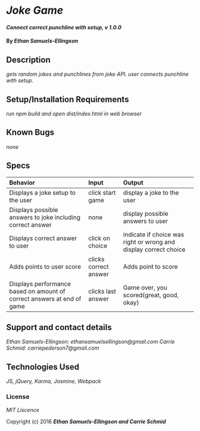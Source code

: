 # _Joke Game_

#### _Connect correct punchline with setup, v 1.0.0_

#### By _**Ethan Samuels-Ellingson**_

## Description

_gets random jokes and punchlines from joke API. user connects punchline with setup._

## Setup/Installation Requirements

_run npm build and open dist/index.html in web browser_

## Known Bugs

_none_


## Specs
|Behavior| Input | Output|
|:-|:-|:-|
|Displays a joke setup to the user| click start game | display a joke to the user|
|Displays possible answers to joke including correct answer| none | display possible answers to user|
|Displays correct answer to user|click on choice|indicate if choice was right or wrong and display correct choice|
|Adds points to user score|clicks correct answer|Adds point to score|
|Displays performance based on amount of correct answers at end of game|clicks last answer|Game over, you scored(great, good, okay)|  


## Support and contact details

_Ethan Samuels-Ellingson: ethansamuelsellingson@gmail.com_
_Carrie Schmid: carriepederson7@gmail.com_

## Technologies Used

_JS, jQuery, Karma, Jasmine, Webpack_

### License

*MIT Liscence*

Copyright (c) 2016 **_Ethan Samuels-Ellingson and Carrie Schmid_**
